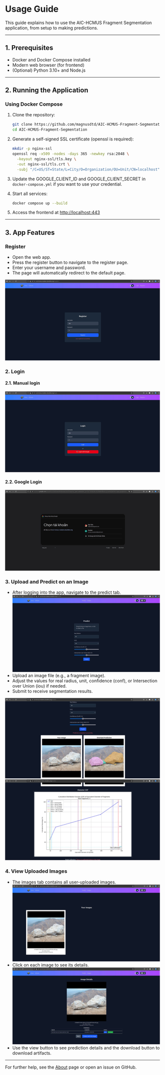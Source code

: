 # Usage Guide

This guide explains how to use the AIC-HCMUS Fragment Segmentation application, from setup to making predictions.

---

## 1. Prerequisites

- Docker and Docker Compose installed
- Modern web browser (for frontend)
- (Optional) Python 3.10+ and Node.js

---

## 2. Running the Application

### Using Docker Compose

1. Clone the repository:
   ```sh
   git clone https://github.com/magnusdtd/AIC-HCMUS-Fragment-Segmentation.git
   cd AIC-HCMUS-Fragment-Segmentation
   ```
2. Generate a self-signed SSL certificate (openssl is required):
     ```sh
     mkdir -p nginx-ssl
     openssl req -x509 -nodes -days 365 -newkey rsa:2048 \
       -keyout nginx-ssl/tls.key \
       -out nginx-ssl/tls.crt \
       -subj "/C=US/ST=State/L=City/O=Organization/OU=Unit/CN=localhost"
     ```

3. Update the GOOGLE_CLIENT_ID and GOOGLE_CLIENT_SECRET in `docker-compose.yml` if you want to use your credential.

4. Start all services:
   ```sh
   docker compose up --build
   ```

4. Access the frontend at [http://localhost:443](http://localhost)  

---

## 3. App Features

### Register
- Open the web app.
- Press the register button to navigate to the register page.
- Enter your username and password.
- The page will automatically redirect to the default page.

![Manual Register](assets/register.jpg)

### 2. Login

#### 2.1. Manual login

![Manual Login](assets/manual_login.jpg)

#### 2.2. Google Login

![Google Login](assets/google_login.jpg)

### 3. Upload and Predict on an Image

- After logging into the app, navigate to the predict tab.
![Predict Tab](assets/predict.jpg)
- Upload an image file (e.g., a fragment image).
- Adjust the values for real radius, unit, confidence (conf), or Intersection over Union (iou) if needed.
- Submit to receive segmentation results.

![Segmentation Result 1](assets/result_1.jpg)
![Segmentation Result 2](assets/result_2.jpg)

### 4. View Uploaded Images

- The images tab contains all user-uploaded images.
![User Images](assets/images.jpg)
- Click on each image to see its details.
![Image Details](assets/image_details.jpg)
- Use the view button to see prediction details and the download button to download artifacts.

---

For further help, see the [About](about.md) page or open an issue on GitHub.